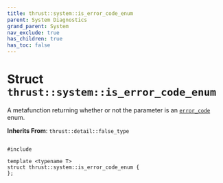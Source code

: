 ```yaml
---
title: thrust::system::is_error_code_enum
parent: System Diagnostics
grand_parent: System
nav_exclude: true
has_children: true
has_toc: false
---
```


# Struct `thrust::system::is_error_code_enum`

A metafunction returning whether or not the parameter is an <code><a href="{{ site.baseurl }}/api/classes/classthrust_1_1system_1_1error__code.html">error&#95;code</a></code> enum. 

**Inherits From**:
`thrust::detail::false_type`

<code class="doxybook">
<span>#include <thrust/system/error_code.h></span><br>
<span>template &lt;typename T&gt;</span>
<span>struct thrust::system::is&#95;error&#95;code&#95;enum {</span>
<span>};</span>
</code>

